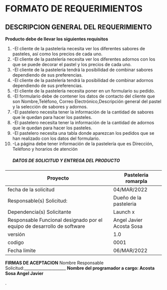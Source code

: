 # FORMATO DE REQUERIMIENTOS

DESCRIPCION GENERAL DEL REQUERIMIENTO
-------------------------------------

**Producto debe de llevar los siguientes requisitos**

1. -El cliente de la pastelería necesita ver los diferentes sabores de pasteles,
   así como los precios de cada uno.
2. -El cliente de la pastelería necesita ver los diferentes adornos con los
   que se puede decorar el pastel y los precios de cada uno.
3. -El cliente de la pastelería tendrá la posibilidad de combinar
   sabores dependiendo de sus preferencias.
4. -El cliente de la pastelería tendrá la posibilidad de combinar
   adornos dependiendo de sus preferencias.
5. -El cliente de la pastelería necesita poner
   en un formulario su pedido.
6. -El formulario debe de contener los datos de contacto del cliente
   que son Nombre,Teléfono, Correo Electrónico,Descripción
   general del pastel y la selección de sabores y adornos.
7. -El pastelero necesita tener la información de la cantidad de
   sabores que le quedan para hacer los pasteles.
8. -El pastelero necesita tener la información de la cantidad de adornos
   que le quedan para hacer los pasteles.
9. -El pastelero necesita una tabla donde aparezcan los pedidos que se
   han realizado con los datos del formulario.
10. -La página debe tener información de la pastelería que es
    Dirección, Teléfono y horarios de atención
    ##### DATOS DE SOLICITUD Y ENTREGA DEL PRODUCTO

| Proyecto                                                                | Pasteleria romarpla      |
| ----------------------------------------------------------------------- | ------------------------ |
| fecha de la solicitud                                                   | 04/MAR/2022              |
| Responsable(s) Solicitud:                                               | Dueño de la pasteleria  |
| Dependencia(s) Solicitante                                              | Launch x                 |
| Responsable Funcional designado por el equipo de desarrollo de software | Angel Javier Acosta Sosa |
| versión                                                                | 1.0                      |
| codigo                                                                  | 0001                     |
| Fecha limite                                                            | 06/MAR/2022              |

**FIRMAS DE ACEPTACION**
Nombre Responsable Solicitud:_____________________
____Nombre del programador a cargo: Acosta Sosa Angel Javier____

.
